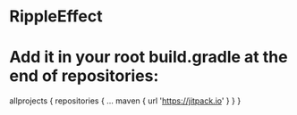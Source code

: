 # RippleEffect
# Add it in your root build.gradle at the end of repositories:
allprojects {
repositories {
...
maven { url 'https://jitpack.io' }
}
}

